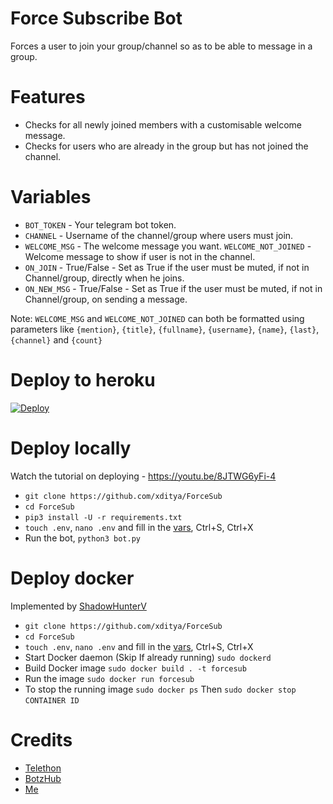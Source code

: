 # Force Subscribe Bot
Forces a user to join your group/channel so as to be able to message in a group.

# Features
- Checks for all newly joined members with a customisable welcome message.
- Checks for users who are already in the group but has not joined the channel.

# Variables
- `BOT_TOKEN` - Your telegram bot token.
- `CHANNEL` - Username of the channel/group where users must join.
- `WELCOME_MSG` - The welcome message you want.
`WELCOME_NOT_JOINED` - Welcome message to show if user is not in the channel.
- `ON_JOIN` - True/False - Set as True if the user must be muted, if not in Channel/group, directly when he joins.
- `ON_NEW_MSG` - True/False - Set as True if the user must be muted, if not in Channel/group, on sending a message.

Note: `WELCOME_MSG` and `WELCOME_NOT_JOINED` can both be formatted using parameters like `{mention}`, `{title}`, `{fullname}`, `{username}`, `{name}`, `{last}`, `{channel}` and `{count}`

# Deploy to heroku
[![Deploy](https://www.herokucdn.com/deploy/button.svg)](https://heroku.com/deploy)

# Deploy locally
Watch the tutorial on deploying - https://youtu.be/8JTWG6yFi-4

- `git clone https://github.com/xditya/ForceSub`
- `cd ForceSub`
- `pip3 install -U -r requirements.txt`
- `touch .env`,  `nano .env` and fill in the [vars](.env.sample), Ctrl+S, Ctrl+X
- Run the bot, `python3 bot.py`

# Deploy docker
Implemented by [ShadowHunterV](https://github.com/ShadowHunterV/)

- `git clone https://github.com/xditya/ForceSub`
- `cd ForceSub`
- `touch .env`,  `nano .env` and fill in the [vars](.env.sample), Ctrl+S, Ctrl+X
- Start Docker daemon (Skip If already running) `sudo dockerd`
- Build Docker image `sudo docker build . -t forcesub`
- Run the image `sudo docker run forcesub`
- To stop the running image `sudo docker ps` Then `sudo docker stop` `CONTAINER ID`


# Credits
- [Telethon](https://github.com/LonamiWebs/Telethon)
- [BotzHub](https://t.me/BotzHub)
- [Me](https://xditya.me/tg)
